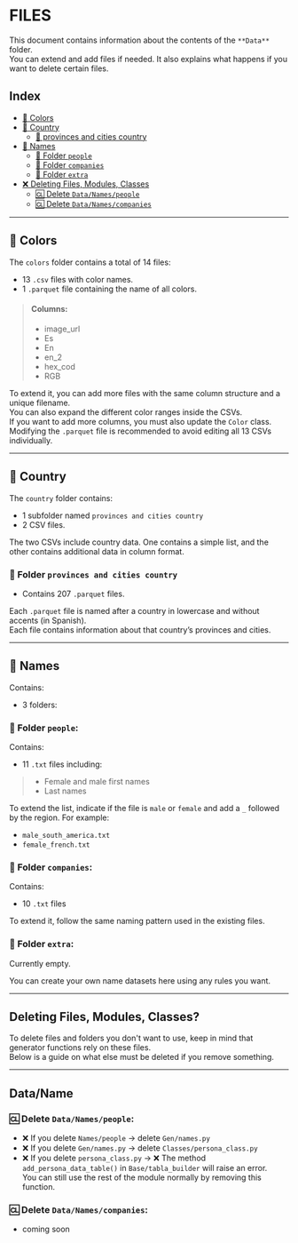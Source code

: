 # FILES

This document contains information about the contents of the `**Data**` folder.  
You can extend and add files if needed. It also explains what happens if you want to delete certain files.

## Index

- [📁 Colors](#colors)
- [📁 Country](#country)
  - [📁 provinces and cities country](#folder-provinces-and-cities-country)
- [📁 Names](#names)
  - [📁 Folder `people`](#folder-people)
  - [📁 Folder `companies`](#folder-companies)
  - [📁 Folder `extra`](#folder-extra)
- [❌ Deleting Files, Modules, Classes](#deleting-files-modules-classes)
  - [🆑 Delete `Data/Names/people`](#-delete-datanamespeople)
  - [🆑 Delete `Data/Names/companies`](#-delete-datanamescompanies)

---

## 📁 Colors

The `colors` folder contains a total of 14 files:
- 13 `.csv` files with color names.
- 1 `.parquet` file containing the name of all colors.

> #### Columns:
> - image_url  
> - Es  
> - En  
> - en_2  
> - hex_cod  
> - RGB  

To extend it, you can add more files with the same column structure and a unique filename.  
You can also expand the different color ranges inside the CSVs.  
If you want to add more columns, you must also update the `Color` class.  
Modifying the `.parquet` file is recommended to avoid editing all 13 CSVs individually.

---

## 📁 Country

The `country` folder contains:
- 1 subfolder named `provinces and cities country`
- 2 CSV files.

The two CSVs include country data. One contains a simple list, and the other contains additional data in column format.

### 📁 Folder `provinces and cities country`

- Contains 207 `.parquet` files.  

Each `.parquet` file is named after a country in lowercase and without accents (in Spanish).  
Each file contains information about that country’s provinces and cities.

---

## 📁 Names

Contains:

- 3 folders:

### 📁 Folder `people`:

Contains:
- 11 `.txt` files including:
> - Female and male first names  
> - Last names  

To extend the list, indicate if the file is `male` or `female` and add a `_` followed by the region. For example:

- `male_south_america.txt`  
- `female_french.txt`

### 📁 Folder `companies`:

Contains:

- 10 `.txt` files

To extend it, follow the same naming pattern used in the existing files.

### 📁 Folder `extra`:

Currently empty.

You can create your own name datasets here using any rules you want.

---

## Deleting Files, Modules, Classes?

To delete files and folders you don't want to use, keep in mind that generator functions rely on these files.  
Below is a guide on what else must be deleted if you remove something.

---

## Data/Name

### 🆑 Delete `Data/Names/people`:

- ❌ If you delete `Names/people` → delete `Gen/names.py`  
- ❌ If you delete `Gen/names.py` → delete `Classes/persona_class.py`  
- ❌ If you delete `persona_class.py` → ❌ The method `add_persona_data_table()` in `Base/tabla_builder` will raise an error.  
  You can still use the rest of the module normally by removing this function.

### 🆑 Delete `Data/Names/companies`:

- coming soon
